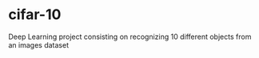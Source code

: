 # cifar-10
Deep Learning project consisting on recognizing 10 different objects from an images dataset
